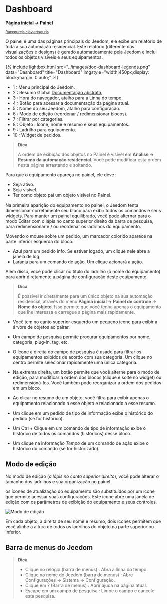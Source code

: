 # Dashboard
**Página inicial → Painel**

<small>[Raccourcis clavier/souris](shortcuts.md)</small>

O painel é uma das páginas principais do Jeedom, ele exibe um relatório de toda a sua automação residencial.
Este relatório (diferente das visualizações e designs) é gerado automaticamente pela Jeedom e inclui todos os objetos visíveis e seus equipamentos.

{% include lightbox.html src="../images/doc-dashboard-legends.png" data="Dashboard" title="Dashboard" imgstyle="width:450px;display: block;margin: 0 auto;" %}

- 1 : Menu principal do Jeedom.
- 2 : Resumo Global [Documentação abstrata.](/pt_PT/concept/summary).
- 3 : Hora do navegador, atalho para a Linha do tempo.
- 4 : Botão para acessar a documentação da página atual.
- 5 : Nome do seu Jeedom, atalho para configuração.
- 6 : Modo de edição (reordenar / redimensionar blocos).
- 7 : Filtrar por categorias.
- 8 : Objeto : Ícone, nome e resumo e seus equipamentos.
- 9 : Ladrilho para equipamento.
- 10 : Widget de pedidos.

> **Dica**
>
> A ordem de exibição dos objetos no Painel é visível em **Análise → Resumo da automação residencial**. Você pode modificar esta ordem nesta página arrastando e soltando.

Para que o equipamento apareça no painel, ele deve :
- Seja ativo.
- Seja visível.
- Ter como objeto pai um objeto visível no Painel.

Na primeira aparição do equipamento no painel, o Jeedom tenta dimensionar corretamente seu bloco para exibir todos os comandos e seus widgets.
Para manter um painel equilibrado, você pode alternar para o modo Editar com o lápis no canto superior direito da barra de pesquisa, para redimensionar e / ou reordenar os ladrilhos do equipamento.

Movendo o mouse sobre um pedido, um marcador colorido aparece na parte inferior esquerda do bloco:
- Azul para um pedido info. Se estiver logado, um clique nele abre a janela de log.
- Laranja para um comando de ação. Um clique acionará a ação.

Além disso, você pode clicar no título do ladrilho (o nome do equipamento) para abrir diretamente a página de configuração deste equipamento.

> **Dica**
>
> É possível ir diretamente para um único objeto na sua automação residencial, através do menu **Página inicial → Painel de controle → Nome do objeto**.
> Isso permite que você tenha apenas o equipamento que lhe interessa e carregue a página mais rapidamente.

- Você tem no canto superior esquerdo um pequeno ícone para exibir a árvore de objetos ao pairar.
- Um campo de pesquisa permite procurar equipamentos por nome, categoria, plug-in, tag, etc.
- O ícone à direita do campo de pesquisa é usado para filtrar os equipamentos exibidos de acordo com sua categoria. Um clique no centro permite selecionar rapidamente uma única categoria.
- Na extrema direita, um botão permite que você alterne para o modo de edição, para modificar a ordem dos blocos (clique e solte no widget) ou redimensioná-los. Você também pode reorganizar a ordem dos pedidos em um bloco.

- Ao clicar no resumo de um objeto, você filtra para exibir apenas o equipamento relacionado a esse objeto e relacionado a esse resumo.

- Um clique em um pedido de tipo de informação exibe o histórico do pedido (se for histórico).
- Um Ctrl + Clique em um comando de tipo de informação exibe o histórico de todos os comandos (históricos) desse bloco.
- Um clique na informação *Tempo* de um comando de ação exibe o histórico do comando (se for historizado).


## Modo de edição

No modo de edição (*o lápis no canto superior direito*), você pode alterar o tamanho dos ladrilhos e sua organização no painel.

os ícones de atualização do equipamento são substituídos por um ícone que permite acessar suas configurações. Este ícone abre uma janela de edição com os parâmetros de exibição do equipamento e seus controles.

![Modo de edição](./images/EditDashboardModal.gif)

Em cada objeto, à direita de seu nome e resumo, dois ícones permitem que você alinhe a altura de todos os ladrilhos do objeto na parte superior ou inferior.

## Barra de menus do Jeedom

> **Dica**
>
> - Clique no relógio (barra de menus) : Abra a linha do tempo.
> - Clique no nome do Jeedom (barra de menus) : Abre Configurações → Sistema → Configuração.
> - Clique em ? (Barra de menus) : Abrir ajuda na página atual.
> - Escape em um campo de pesquisa : Limpe o campo e cancele esta pesquisa.
